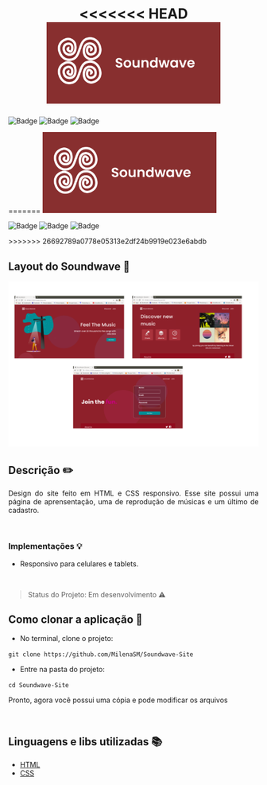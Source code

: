 <h1 align="center">
<<<<<<< HEAD
  <img src="/images/logo.png" width="350" title="soundwave">
</h1>
<p align="center">

![Badge](https://img.shields.io/badge/HTML5-black--blue) ![Badge](https://img.shields.io/badge/CSS3-informational) ![Badge](https://img.shields.io/badge/Status-Em%20Desenvolvimento-brightgreen)

</p>
=======
  <img src="/images/logo.png" width="350" title="soundwave"> <br />

![Badge](https://img.shields.io/badge/HTML5-black--blue) ![Badge](https://img.shields.io/badge/CSS3-informational) ![Badge](https://img.shields.io/badge/Status-Em%20Desenvolvimento-brightgreen)

</h1>
>>>>>>> 26692789a0778e05313e2df24b9919e023e6abdb

## Layout do Soundwave :art:

<p align="center">
  <img src="/images/layout.png"  title="layout">
</p>

## Descrição :pencil2:

<p align="justify"> Design do site feito em HTML e CSS responsivo. Esse site possui uma página de aprensentação, uma de reprodução de músicas e um último de cadastro. </p>

<br />

### Implementações :bulb:

- Responsivo para celulares e tablets.

<br />

> Status do Projeto: Em desenvolvimento :warning:

## Como clonar a aplicação :file_folder:

- No terminal, clone o projeto:

`git clone https://github.com/MilenaSM/Soundwave-Site`

- Entre na pasta do projeto:

`cd Soundwave-Site`

<p>Pronto, agora você possui uma cópia e pode modificar os arquivos</p>

<br />

## Linguagens e libs utilizadas :books:

- [HTML](https://developer.mozilla.org/pt-BR/docs/Web/HTML)
- [CSS](https://developer.mozilla.org/pt-BR/docs/Web/CSS)

<br />
